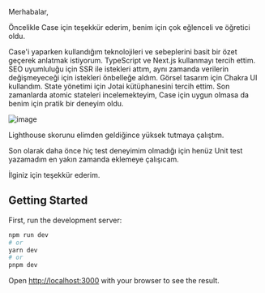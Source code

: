Merhabalar,

Öncelikle Case için teşekkür ederim, benim için çok eğlenceli ve öğretici oldu.

Case'i yaparken kullandığım teknolojileri ve sebeplerini basit bir özet geçerek anlatmak istiyorum.
TypeScript ve Next.js kullanmayı tercih ettim. 
SEO uyumluluğu için SSR ile istekleri attım, aynı zamanda verilerin değişmeyeceği için istekleri önbelleğe aldım. Görsel tasarım için Chakra UI kullandım. State yönetimi için Jotai kütüphanesini tercih ettim. Son zamanlarda atomic stateleri incelemekteyim, Case için uygun olmasa da benim için pratik bir deneyim oldu.

![image](https://user-images.githubusercontent.com/50638690/230809190-7cb1e143-fced-40e7-a734-eb69d7213ae4.png)

Lighthouse skorunu elimden geldiğince yüksek tutmaya çalıştım.

Son olarak daha önce hiç test deneyimim olmadığı için henüz Unit test yazamadım en yakın zamanda eklemeye çalışıcam.

İlginiz için teşekkür ederim.



## Getting Started

First, run the development server:

```bash
npm run dev
# or
yarn dev
# or
pnpm dev
```

Open [http://localhost:3000](http://localhost:3000) with your browser to see the result.




